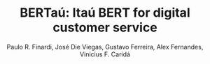 ---
paperId: 4
author: Paulo R. Finardi, José Die Viegas, Gustavo Ferreira, Alex Fernandes, Vinicius F. Caridá
publicationauthor: Caridá, V. F. et al. 
title: "BERTaú: Itaú BERT for digital customer service"
pdf: Vinicius_Carida.pdf
poster: --
alt: --
type: Poster
topic: Applications
subtopic: --
link: https://doi.org/10.52591/lxai202312107
conference: neurips
year: 2023
tags: neurips-2023
location: New Orleans, Louisiana
---
